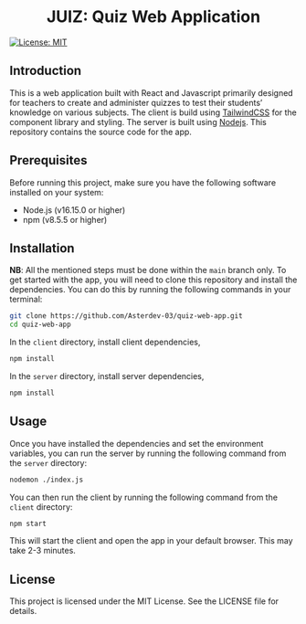 <h1 align="center">JUIZ: Quiz Web Application</h1>
<p>
    <a href="#" target="_blank">
        <img alt="License: MIT" src="https://img.shields.io/badge/License-MIT-yellow.svg" />
    </a>
</p>

<!-- ✨ Live demo : [https://jecplacementmanagement.netlify.app](https://jecplacementmanagement.netlify.app) -->

## Introduction

This is a web application built with React and Javascript primarily designed for teachers to create and administer quizzes to test their students’ knowledge on various subjects. The client is build using [TailwindCSS](https://tailwindcss.com/docs/installation) for the component library and styling. The server is built using [Nodejs](https://nodejs.org/en). This repository contains the source code for the app.

## Prerequisites

Before running this project, make sure you have the following software installed on your system:

- Node.js (v16.15.0 or higher)
- npm (v8.5.5 or higher)

## Installation

**NB**: All the mentioned steps must be done within the `main` branch only.
To get started with the app, you will need to clone this repository and install the dependencies. You can do this by running the following commands in your terminal:

```sh
git clone https://github.com/Asterdev-03/quiz-web-app.git
cd quiz-web-app
```

In the `client` directory, install client dependencies,

```sh
npm install
```

In the `server` directory, install server dependencies,

```sh
npm install
```
<!--
## Setting Environment Variables

In `client` directory, create a file `.env.local`

From your Firebase console, create a new project and add Firebase to your webapp in the project settings. Collect your web app's Firebase configuration and add the following in the file.

```sh
VITE_APIKEY=*******************
VITE_AUTHDOMAIN=***************
VITE_PROJECTID=****************
VITE_STORAGEBUCKET=************
VITE_MESSAGINGSENDERID=********
VITE_APPID=********************
```

In `server` directory, create a file `.env`

Make sure you signup for a Cloudinary account and Mongodb Atlas. Collect the secret keys and urls, and add the following in the file.

```sh
MONGODB_URL=*******************
CLOUDINARY_CLOUD_NAME=*********
CLOUDINARY_API_KEY=************
CLOUDINARY_API_SECRET=*********
JWT_SECRET=********************
```

JWT_SECRET can be given as a random string of any length.
e.g., `JWT_SECRET=hjimwmwmo-2m0sls_2ksksskwd`

-->
## Usage

Once you have installed the dependencies and set the environment variables, you can run the server by running the following command from the `server` directory:

```sh
nodemon ./index.js
```

You can then run the client by running the following command from the `client` directory:

```sh
npm start
```

This will start the client and open the app in your default browser. This may take 2-3 minutes.
<!--
**NB**: **Make sure the server runs in PORT: `3000` and client runs in `http://localhost:5173` to avoid any CORS errors**

## Building

If you want to build the app for production, you can run the following command from the `client` directory:

```sh
pnpm run build
```

This will generate a production-ready build of the app in the `dist` directory.
-->
## License

This project is licensed under the MIT License. See the LICENSE file for details.
